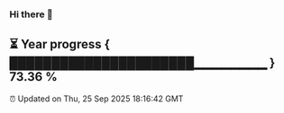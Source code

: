 ### Hi there 👋
⏳ Year progress { ██████████████████████▁▁▁▁▁▁▁▁ } 73.36 %
---
⏰ Updated on Thu, 25 Sep 2025 18:16:42 GMT

